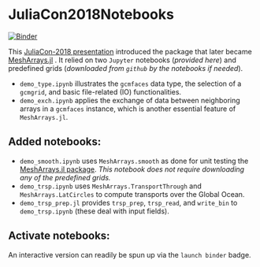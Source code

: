 # JuliaCon2018Notebooks

[![Binder](https://mybinder.org/badge_logo.svg)](https://mybinder.org/v2/gh/gaelforget/JuliaCon2018Notebooks/master)

This [JuliaCon-2018 presentation](https://youtu.be/RDxAy_zSUvg) introduced the package that later became [MeshArrays.jl](https://github.com/gaelforget/MeshArrays.jl) . It relied on two `Jupyter` notebooks (_provided here_) and predefined grids (_downloaded from `github` by the notebooks if needed_).

- `demo_type.ipynb` illustrates the `gcmfaces` data type, the selection of a `gcmgrid`, and basic file-related (IO) functionalities.
- `demo_exch.ipynb` applies the exchange of data between neighboring arrays in a `gcmfaces` instance, which is another essential feature of `MeshArrays.jl`.

## Added notebooks:

- `demo_smooth.ipynb` uses `MeshArrays.smooth` as done for unit testing the [MeshArrays.jl package](https://github.com/gaelforget/MeshArrays.jl). _This notebook does not require downloading any of the predefined grids._
- `demo_trsp.ipynb` uses `MeshArrays.TransportThrough` and `MeshArrays.LatCircles` to compute transports over the Global Ocean.
- `demo_trsp_prep.jl` provides `trsp_prep`, `trsp_read`, and `write_bin` to `demo_trsp.ipynb` (these deal with input fields).

## Activate notebooks:

An interactive version can readily be spun up via the `launch binder` badge.
